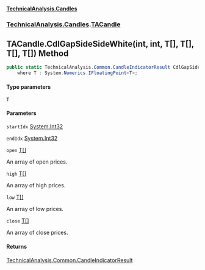 #### [TechnicalAnalysis.Candles](TechnicalAnalysis.Candles.md 'TechnicalAnalysis.Candles')
### [TechnicalAnalysis.Candles](TechnicalAnalysis.Candles.md#TechnicalAnalysis.Candles 'TechnicalAnalysis.Candles').[TACandle](TACandle.md 'TechnicalAnalysis.Candles.TACandle')

## TACandle.CdlGapSideSideWhite<T>(int, int, T[], T[], T[], T[]) Method

```csharp
public static TechnicalAnalysis.Common.CandleIndicatorResult CdlGapSideSideWhite<T>(int startIdx, int endIdx, T[] open, T[] high, T[] low, T[] close)
    where T : System.Numerics.IFloatingPoint<T>;
```
#### Type parameters

<a name='TechnicalAnalysis.Candles.TACandle.CdlGapSideSideWhite_T_(int,int,T[],T[],T[],T[]).T'></a>

`T`
#### Parameters

<a name='TechnicalAnalysis.Candles.TACandle.CdlGapSideSideWhite_T_(int,int,T[],T[],T[],T[]).startIdx'></a>

`startIdx` [System.Int32](https://docs.microsoft.com/en-us/dotnet/api/System.Int32 'System.Int32')

<a name='TechnicalAnalysis.Candles.TACandle.CdlGapSideSideWhite_T_(int,int,T[],T[],T[],T[]).endIdx'></a>

`endIdx` [System.Int32](https://docs.microsoft.com/en-us/dotnet/api/System.Int32 'System.Int32')

<a name='TechnicalAnalysis.Candles.TACandle.CdlGapSideSideWhite_T_(int,int,T[],T[],T[],T[]).open'></a>

`open` [T](TACandle.CdlGapSideSideWhite_T_(int,int,T[],T[],T[],T[]).md#TechnicalAnalysis.Candles.TACandle.CdlGapSideSideWhite_T_(int,int,T[],T[],T[],T[]).T 'TechnicalAnalysis.Candles.TACandle.CdlGapSideSideWhite<T>(int, int, T[], T[], T[], T[]).T')[[]](https://docs.microsoft.com/en-us/dotnet/api/System.Array 'System.Array')

An array of open prices.

<a name='TechnicalAnalysis.Candles.TACandle.CdlGapSideSideWhite_T_(int,int,T[],T[],T[],T[]).high'></a>

`high` [T](TACandle.CdlGapSideSideWhite_T_(int,int,T[],T[],T[],T[]).md#TechnicalAnalysis.Candles.TACandle.CdlGapSideSideWhite_T_(int,int,T[],T[],T[],T[]).T 'TechnicalAnalysis.Candles.TACandle.CdlGapSideSideWhite<T>(int, int, T[], T[], T[], T[]).T')[[]](https://docs.microsoft.com/en-us/dotnet/api/System.Array 'System.Array')

An array of high prices.

<a name='TechnicalAnalysis.Candles.TACandle.CdlGapSideSideWhite_T_(int,int,T[],T[],T[],T[]).low'></a>

`low` [T](TACandle.CdlGapSideSideWhite_T_(int,int,T[],T[],T[],T[]).md#TechnicalAnalysis.Candles.TACandle.CdlGapSideSideWhite_T_(int,int,T[],T[],T[],T[]).T 'TechnicalAnalysis.Candles.TACandle.CdlGapSideSideWhite<T>(int, int, T[], T[], T[], T[]).T')[[]](https://docs.microsoft.com/en-us/dotnet/api/System.Array 'System.Array')

An array of low prices.

<a name='TechnicalAnalysis.Candles.TACandle.CdlGapSideSideWhite_T_(int,int,T[],T[],T[],T[]).close'></a>

`close` [T](TACandle.CdlGapSideSideWhite_T_(int,int,T[],T[],T[],T[]).md#TechnicalAnalysis.Candles.TACandle.CdlGapSideSideWhite_T_(int,int,T[],T[],T[],T[]).T 'TechnicalAnalysis.Candles.TACandle.CdlGapSideSideWhite<T>(int, int, T[], T[], T[], T[]).T')[[]](https://docs.microsoft.com/en-us/dotnet/api/System.Array 'System.Array')

An array of close prices.

#### Returns
[TechnicalAnalysis.Common.CandleIndicatorResult](https://docs.microsoft.com/en-us/dotnet/api/TechnicalAnalysis.Common.CandleIndicatorResult 'TechnicalAnalysis.Common.CandleIndicatorResult')